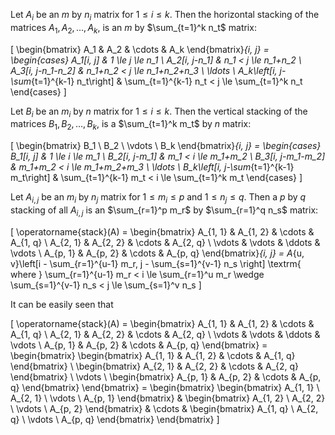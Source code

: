 Let $A_i$ be an $m$ by $n_i$ matrix for $1 \le i \le k$.
Then the horizontal stacking of the matrices $A_1, A_2, \ldots, A_k$,
is an $m$ by $\sum_{t=1}^k n_t$ matrix:

\[ \begin{bmatrix} A_1 & A_2 & \cdots & A_k \end{bmatrix}_{i, j} = \begin{cases}
A_1[i, j] & 1 \le j \le n_1
\\ A_2[i, j-n_1] & n_1 < j \le n_1+n_2
\\ A_3[i, j-n_1-n_2] & n_1+n_2 < j \le n_1+n_2+n_3
\\ \ldots
\\ A_k\left[i, j-\sum_{t=1}^{k-1} n_t\right] & \sum_{t=1}^{k-1} n_t < j \le \sum_{t=1}^k n_t
\end{cases} \]

Let $B_i$ be an $m_i$ by $n$ matrix for $1 \le i \le k$.
Then the vertical stacking of the matrices $B_1, B_2, \ldots, B_k$,
is a $\sum_{t=1}^k m_t$ by $n$ matrix:

\[ \begin{bmatrix} B_1 \\ B_2 \\ \vdots \\ B_k \end{bmatrix}_{i, j} = \begin{cases}
B_1[i, j] & 1 \le i \le m_1
\\ B_2[i, j-m_1] & m_1 < i \le m_1+m_2
\\ B_3[i, j-m_1-m_2] & m_1+m_2 < i \le m_1+m_2+m_3
\\ \ldots
\\ B_k\left[i, j-\sum_{t=1}^{k-1} m_t\right] & \sum_{t=1}^{k-1} m_t < i \le \sum_{t=1}^k m_t
\end{cases} \]

Let $A_{i, j}$ be an $m_i$ by $n_j$ matrix for $1 \le m_i \le p$ and $1 \le n_j \le q$.
Then a $p$ by $q$ stacking of all $A_{i, j}$ is an $\sum_{r=1}^p m_r$ by $\sum_{r=1}^q n_s$ matrix:

\[ \operatorname{stack}(A) = \begin{bmatrix}
   A_{1, 1} & A_{1, 2} & \cdots & A_{1, q}
\\ A_{2, 1} & A_{2, 2} & \cdots & A_{2, q}
\\ \vdots   & \vdots   & \ddots & \vdots
\\ A_{p, 1} & A_{p, 2} & \cdots & A_{p, q}
\end{bmatrix}_{i, j} = A_{u, v}\left[i - \sum_{r=1}^{u-1} m_r, j - \sum_{s=1}^{v-1} n_s \right]
\textrm{ where } \sum_{r=1}^{u-1} m_r < i \le \sum_{r=1}^u m_r \wedge \sum_{s=1}^{v-1} n_s < j \le \sum_{s=1}^v n_s \]

It can be easily seen that

\[ \operatorname{stack}(A) = \begin{bmatrix}
   A_{1, 1} & A_{1, 2} & \cdots & A_{1, q}
\\ A_{2, 1} & A_{2, 2} & \cdots & A_{2, q}
\\ \vdots   & \vdots   & \ddots & \vdots
\\ A_{p, 1} & A_{p, 2} & \cdots & A_{p, q}
\end{bmatrix}
= \begin{bmatrix}
   \begin{bmatrix} A_{1, 1} & A_{1, 2} & \cdots & A_{1, q} \end{bmatrix}
\\ \begin{bmatrix} A_{2, 1} & A_{2, 2} & \cdots & A_{2, q} \end{bmatrix}
\\ \vdots
\\ \begin{bmatrix} A_{p, 1} & A_{p, 2} & \cdots & A_{p, q} \end{bmatrix}
\end{bmatrix}
= \begin{bmatrix}
   \begin{bmatrix} A_{1, 1} \\ A_{2, 1} \\ \vdots \\ A_{p, 1} \end{bmatrix}
& \begin{bmatrix} A_{1, 2} \\ A_{2, 2} \\ \vdots \\ A_{p, 2} \end{bmatrix}
& \cdots
& \begin{bmatrix} A_{1, q} \\ A_{2, q} \\ \vdots \\ A_{p, q} \end{bmatrix}
\end{bmatrix}
\]
